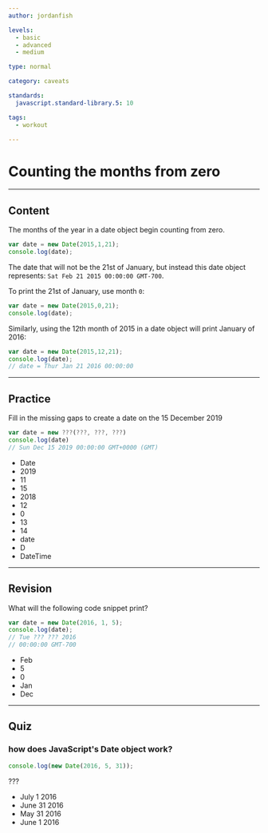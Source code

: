```yaml
---
author: jordanfish

levels:
  - basic
  - advanced
  - medium

type: normal

category: caveats

standards:
  javascript.standard-library.5: 10

tags:
  - workout

---
```

# Counting the months from zero

---
## Content

The months of the year in a date object begin counting from zero.

```javascript
var date = new Date(2015,1,21);
console.log(date);
```

The date that will not be the 21st of January, but instead this date object represents: `Sat Feb 21 2015 00:00:00 GMT-700`.

To print the 21st of January, use month `0`:

```javascript
var date = new Date(2015,0,21);
console.log(date);
```

Similarly, using the 12th month of 2015 in a date object will print January of 2016:

```javascript
var date = new Date(2015,12,21);
console.log(date);
// date = Thur Jan 21 2016 00:00:00
```

---
## Practice

Fill in the missing gaps to create a date on the 15 December 2019

```javascript
var date = new ???(???, ???, ???)
console.log(date)
// Sun Dec 15 2019 00:00:00 GMT+0000 (GMT)
```

* Date
* 2019
* 11
* 15
* 2018
* 12
* 0
* 13
* 14
* date
* D
* DateTime

---
## Revision

What will the following code snippet print?

```javascript
var date = new Date(2016, 1, 5);
console.log(date);
// Tue ??? ??? 2016
// 00:00:00 GMT-700
```

* Feb
* 5
* 0
* Jan
* Dec

---
## Quiz
### how does JavaScript's Date object work?

```javascript
console.log(new Date(2016, 5, 31));
```

???

* July 1 2016
* June 31 2016
* May 31 2016
* June 1 2016

